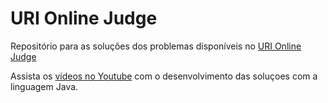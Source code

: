 # URI Online Judge

Repositório para as soluções dos problemas disponíveis no [URI Online Judge](https://www.urionlinejudge.com.br/judge/pt/login)

Assista os [vídeos no Youtube](https://www.youtube.com/channel/UCT4DvbH5aVFvboboquyndhg?view_as=subscriber) com o desenvolvimento das soluçoes com a linguagem Java.

